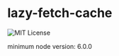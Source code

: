 # lazy-fetch-cache

![MIT License](https://img.shields.io/github/license/JanBloch/lazy-fetch-cache-js)

minimum node version: 6.0.0

